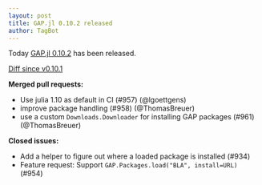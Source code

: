 ```yaml
---
layout: post
title: GAP.jl 0.10.2 released
author: TagBot
---
```


Today [GAP.jl 0.10.2](https://github.com/oscar-system/GAP.jl/releases/tag/v0.10.2) has
been released.

[Diff since v0.10.1](https://github.com/oscar-system/GAP.jl/compare/v0.10.1...v0.10.2)


**Merged pull requests:**
- Use julia 1.10 as default in CI (#957) (@lgoettgens)
- improve package handling (#958) (@ThomasBreuer)
- use a custom `Downloads.Downloader` for installing GAP packages (#961) (@ThomasBreuer)

**Closed issues:**
- Add a helper to figure out where a loaded package is installed (#934)
- Feature request: Support `GAP.Packages.load("BLA", install=URL)` (#954)
